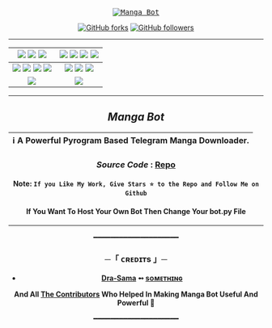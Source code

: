 <p align="center">
    <a href="https://github.com/Dra-Sama/Manhwa-Bot">
        <kbd>
            <img src="https://ik.imagekit.io/jbxs2z512/c02aecb70c3c6a5b1f51ba09e4d2cc70.jpg?updatedAt=1751111979586" alt="Manga Bot">
        </kbd>
    </a>
</p>

<p align="center">
<div align=center>
<p align="center">
<div align=center>

[![GitHub forks](https://img.shields.io/github/forks/Dra-Sama/Manhwa-Bot?style=social)](https://github.com/Dra-Sama/Manhwa-Bot/fork)
[![GitHub followers](https://img.shields.io/github/followers/Dra-sama?style=social&label=Dra-sama%20Followers)](https://github.com/Dra-sama)

----

[![](https://img.shields.io/github/repo-size/Dra-Sama/Manhwa-Bot?color=green&label=Repo%20Size&labelColor=292c3b)](#) [![](https://img.shields.io/github/commit-activity/m/Dra-Sama/Manhwa-Bot?logo=github&labelColor=292c3b&label=Github%20Commits)](#) [![](https://img.shields.io/github/license/Dra-Sama/Manhwa-Bot?style=flat&label=License&labelColor=292c3b)](#)|[![](https://img.shields.io/github/issues-raw/Dra-Sama/Manhwa-Bot?style=flat&label=Open%20Issues&labelColor=292c3b)](#) [![](https://img.shields.io/github/issues-closed-raw/Dra-Sama/Manhwa-Bot?style=flat&label=Closed%20Issues&labelColor=292c3b)](#) [![](https://img.shields.io/github/issues-pr-raw/Dra-Sama/Manhwa-Bot?style=flat&label=Open%20Pull%20Requests&labelColor=292c3b)](#) [![](https://img.shields.io/github/issues-pr-closed-raw/Dra-Sama/Manhwa-Bot?style=flat&label=Closed%20Pull%20Requests&labelColor=292c3b)](#)
:---:|:---:|
[![](https://img.shields.io/github/languages/count/Dra-Sama/Manhwa-Bot?style=flat&label=Total%20Languages&labelColor=292c3b&color=blueviolet)](#) [![](https://img.shields.io/github/languages/top/Dra-Sama/Manhwa-Bot?style=flat&logo=python&labelColor=292c3b)](#) [![](https://img.shields.io/github/last-commit/Dra-Sama/Manhwa-Bot?style=flat&label=Last%20Commit&labelColor=292c3b&color=important)](#) [![](https://badgen.net/github/branches/Dra-Sama/Manhwa-Bot?label=Total%20Branches&labelColor=292c3b)](#)|[![](https://img.shields.io/github/forks/Dra-Sama/Manhwa-Bot?style=flat&logo=github&label=Forks&labelColor=292c3b&color=critical)](#) [![](https://img.shields.io/github/stars/Dra-Sama/Manhwa-Bot?style=flat&logo=github&label=Stars&labelColor=292c3b&color=yellow)](#) [![](https://badgen.net/docker/pulls/codewithweeb/Dra-sama?icon=docker&label=Pulls&labelColor=292c3b&color=blue)](#)
[![](https://img.shields.io/badge/Telegram%20Channel-Join-9cf?style=for-the-badge&logo=telegram&logoColor=blue&style=flat&labelColor=292c3b)](https://t.me/Wizard_bots) |[![](https://img.shields.io/badge/Support%20Group-Join-9cf?style=for-the-badge&logo=telegram&logoColor=blue&style=flat&labelColor=292c3b)](https://t.me/WizardBotHelper) |

</div>

----

 ## ***Manga Bot***

<div align=center>

ℹ️ A Powerful Pyrogram Based Telegram Manga Downloader.|
---|
    
### ***Source Code*** : [Repo](Dra-Sama/mangabot)

#### Note: `If you Like My Work, Give Stars ⭐ to the Repo and Follow Me on Github`
####    If You Want To Host Your Own Bot Then Change Your bot.py File
    
----
</div>
</p>


━━━━━━━━━━━━━━━━━━━━

<h3 align="center">
    ─「 ᴄʀᴇᴅɪᴛs 」─
</h3>

- <b>[Dra-Sama](https://github.com/Dra-sama)  ➻  [sᴏᴍᴇᴛʜɪɴɢ](https://github.com/Dra-sama/Manhwa-Bot) </b>

<b>And All [The Contributors](https://github.com/Dra-sama/mangabot/graphs/contributors) Who Helped In Making Manga Bot Useful And Powerful 🖤 </b>

━━━━━━━━━━━━━━━━━━━━

